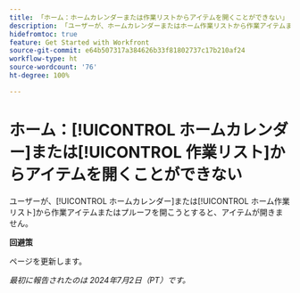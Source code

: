 ```yaml
---
title: 「ホーム：ホームカレンダーまたは作業リストからアイテムを開くことができない」
description: 「ユーザーが、ホームカレンダーまたはホーム作業リストから作業アイテムまたはプルーフを開こうとすると、アイテムが開きません。」
hidefromtoc: true
feature: Get Started with Workfront
source-git-commit: e64b507317a384626b33f81802737c17b210af24
workflow-type: ht
source-wordcount: '76'
ht-degree: 100%

---
```



# ホーム：[!UICONTROL ホームカレンダー]または[!UICONTROL 作業リスト]からアイテムを開くことができない

ユーザーが、[!UICONTROL ホームカレンダー]または[!UICONTROL ホーム作業リスト]から作業アイテムまたはプルーフを開こうとすると、アイテムが開きません。

**回避策**

ページを更新します。

_最初に報告されたのは 2024年7月2日（PT）です。_
